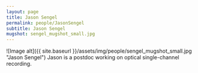 ```yaml
---
layout: page
title: Jason Sengel
permalink: people/JasonSengel
subtitle: Jason Sengel
mugshot: sengel_mugshot_small.jpg
---
```

![Image alt]({{ site.baseurl }}/assets/img/people/sengel_mugshot_small.jpg "Jason Sengel")
Jason is a postdoc working on optical single-channel recording.

